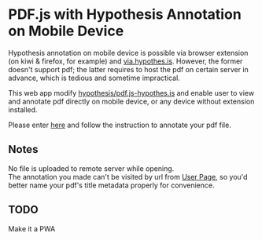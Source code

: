 # PDF.js with Hypothesis Annotation on Mobile Device  

Hypothesis annotation on mobile device is possible via browser extension (on kiwi & firefox, for example) and [via.hypothes.is](http://via.hypothes.is). However, the former doesn't support pdf; the latter requires to host the pdf on certain server in advance, which is tedious and sometime impractical.

This web app modify [hypothesis/pdf.js-hypothes.is](https://github.com/hypothesis/pdf.js-hypothes.is) and enable user to view and annotate pdf directly on mobile device, or any device without extension installed.

Please enter [here](https://structseeker.github.io/hypothes.is.pdf.pwa/index.html) and follow the instruction to annotate your pdf file.

## Notes

No file is uploaded to remote server while opening.  
The annotation you made can't be visited by url from [User Page](https://hypothes.is/users/), so you'd better name your pdf's title metadata properly for convenience.


## TODO

Make it a PWA  



